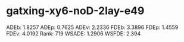 # gatxing-xy6-noD-2lay-e49

ADEb: 1.8257
ADEp: 0.7625
ADEv: 2.2336
FDEb: 3.3896
FDEp: 1.4559
FDEv: 4.0192
Rank: 719
WSADE: 1.2906
WSFDE: 2.394
